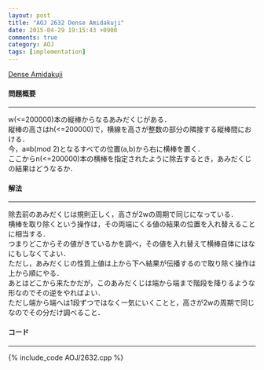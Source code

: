 ```yaml
---
layout: post
title: "AOJ 2632 Dense Amidakuji"
date: 2015-04-29 19:15:43 +0900
comments: true
category: AOJ
tags: [implementation]
---
```


[Dense Amidakuji](http://judge.u-aizu.ac.jp/onlinejudge/description.jsp?id=2632)

#### 問題概要

****

w(<=200000)本の縦棒からなるあみだくじがある．  
縦棒の高さはh(<=200000)で，横線を高さが整数の部分の隣接する縦棒間における．  
今，a≡b(mod 2)となるすべての位置(a,b)から右に横棒を置く．  
ここからn(<=200000)本の横棒を指定されたように除去するとき，あみだくじの結果はどうなるか．

#### 解法

****

除去前のあみだくじは規則正しく，高さが2wの周期で同じになっている．  
横棒を取り除くという操作は，その両端にくる値の結果の位置を入れ替えることに相当する．  
つまりどこからその値がきているかを調べ，その値を入れ替えて横棒自体にはなにもしなくてよい．  
ただし，あみだくじの性質上値は上から下へ結果が伝播するので取り除く操作は上から順にやる．  
あとはどこから来たかだが，このあみだくじは端から端まで階段を降りるような形なのでその逆をやればよい．  
ただし端から端へは1段ずつではなく一気にいくことと，高さが2wの周期で同じなのでその分だけ調べること．  

#### コード

****

{% include_code AOJ/2632.cpp %}
